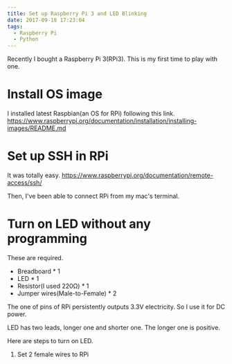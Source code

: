 ```yaml
---
title: Set up Raspberry Pi 3 and LED Blinking
date: 2017-09-18 17:23:04
tags:
  - Raspberry Pi
  - Python
---
```


Recently I bought a Raspberry Pi 3(RPi3).
This is my first time to play with one.

# Install OS image

I installed latest Raspbian(an OS for RPi) following this link.
https://www.raspberrypi.org/documentation/installation/installing-images/README.md

# Set up SSH in RPi

It was totally easy.
https://www.raspberrypi.org/documentation/remote-access/ssh/

Then, I've been able to connect RPi from my mac's terminal.

<!-- put a picture of terminal -->

# Turn on LED without any programming

These are required.
- Breadboard * 1
- LED * 1
- Resistor(I used 220Ω) * 1
- Jumper wires(Male-to-Female) * 2

The one of pins of RPi persistently outputs 3.3V electricity.
So I use it for DC power.

LED has two leads, longer one and shorter one.
The longer one is positive.

Here are steps to turn on LED.

1. Set 2 female wires to RPi